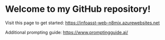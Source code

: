 # Welcome to my GitHub repository!

Visit this page to get started: 
https://infoasst-web-n8mix.azurewebsites.net

Additional prompting guide:
https://www.promptingguide.ai/
